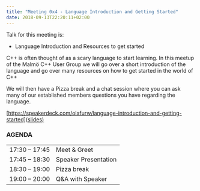 ```yaml
---
title: "Meeting 0x4 - Language Introduction and Getting Started"
date: 2018-09-13T22:20:11+02:00
---
```


Talk for this meeting is:
- Language Introduction and Resources to get started

C++ is often thought of as a scary language to start learning. In this meetup of the Malmö C++ User Group we will go over a short introduction of the language and go over many resources on how to get started in the world of C++

We will then have a Pizza break and a chat session where you can ask many of our established members questions you have regarding the language.

[https://speakerdeck.com/olafurw/language-introduction-and-getting-started](slides)


### AGENDA

|               |              |
|---------------|--------------|
| 17:30 – 17:45 | Meet & Greet |
| 17:45 – 18:30 | Speaker Presentation |
| 18:30 – 19:00 | Pizza break   |
| 19:00 – 20:00 | Q&A with Speaker          |